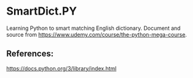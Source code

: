 # SmartDict.PY

Learning Python to smart matching English dictionary. Document and source from https://www.udemy.com/course/the-python-mega-course.


## References:

https://docs.python.org/3/library/index.html
